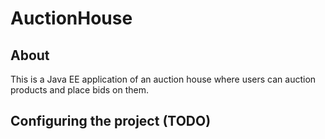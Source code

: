 # AuctionHouse

## About

This is a Java EE application of an auction house where users can auction products and place bids on them.

## Configuring the project (TODO)
